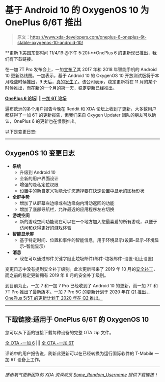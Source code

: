 # 基于 Android 10 的 OxygenOS 10 为 OnePlus 6/6T 推出

> 原文：<https://www.xda-developers.com/oneplus-6-oneplus-6t-stable-oxygenos-10-android-10/>

**更新 1(美国东部时间 11/4/19 @下午 5:20):**OnePlus 6 的更新现已推出，我们有下载链接。

在一加 7T Pro 发布会上，一加[宣布了](https://www.xda-developers.com/oneplus-6-6t-android-10-beta-5-5t-q2-2020/)其 2017 年和 2018 年智能手机的 Android 10 更新路线图。一加表示，基于 Android 10 的 OxygenOS 10 开放测试版将于本月晚些时候推出，9 天后，[真的发生了](https://www.xda-developers.com/oneplus-android-10-oxygenos-beta-oneplus-6-6t/)。该公司表示，稳定更新将在 11 月的某个时候推出，而在新的一个月的第一天，稳定更新已经推出。

[**OnePlus 6 论坛**](https://forum.xda-developers.com/oneplus-6)| |[|**一加 6T 论坛**](https://forum.xda-developers.com/oneplus-6t)

遍布欧洲的多个用户报告今晚在 Reddit 和 XDA 论坛上收到了更新。大多数用户都获得了一加 6T 的更新报告，但我们来自 Oxygen Updater 团队的朋友可以确认，OnePlus 6 的更新也在慢慢推出。

以下是变更日志:

* * *

## OxygenOS 10 变更日志

*   **系统**
    *   升级到 Android 10
    *   全新的用户界面设计
    *   增强的隐私定位权限
    *   设置中的新自定义功能允许您选择要在快速设置中显示的图标形状
*   **全屏手势**
    *   增加了从屏幕左边缘或右边缘向内滑动返回的功能
    *   增加了底部导航栏，允许最近的应用程序左右切换
*   **游戏空间**
    *   新的游戏空间功能现在可以在一个地方加入您最喜爱的所有游戏，以便于访问和获得更好的游戏体验
*   **智能显示屏**
    *   基于特定时间、位置和事件的智能信息，用于环境显示(设置–显示–环境显示–智能显示)
*   **消息**
    *   现在可以通过邮件关键字阻止垃圾邮件(邮件-垃圾邮件-设置-阻止设置)

变更日志中没有提到安全补丁级别。此次更新带来了 2019 年 10 月的[安全补丁](https://www.xda-developers.com/october-2019-security-patches-google-pixel-phones-essential-phone/)，而之前的稳定更新拥有 2019 年 8 月的安全补丁级别。

到目前为止，一加 7 和一加 7 Pro 已经收到了 Android 10 的更新，而一加 7T 和 7T Pro 推出了最新版本。一加 7 Pro 5G 的更新计划于 2020 年在 [Q1 推出，OnePlus 5/5T 的更新计划于 2020 年在 Q2 推出。](https://www.xda-developers.com/oneplus-7-pro-5g-android-10-q1-2020/)

* * *

## 下载链接:适用于 OnePlus 6/6T 的 OxygenOS 10

您可以从下面的链接下载每种设备的完整 OTA zip 文件。

[全 OTA -一加 6](https://otafsg1.h2os.com/patch/amazone2/GLO/OnePlus6Oxygen/OnePlus6Oxygen_22.J.40_GLO_040_1910270546/OnePlus6Oxygen_22_OTA_040_all_1910270546_42a63.zip) ||| [全 OTA -一加 6T](https://otafsg1.h2os.com/patch/amazone2/GLO/OnePlus6TOxygen/OnePlus6TOxygen_34.J.40_GLO_040_1910270448/OnePlus6TOxygen_34_OTA_040_all_1910270448_e026ea4b864.zip)

评论中的用户报告说，刷新此更新可以在已经转换为运行国际软件的 T-Mobile 一加 6T 设备上工作。

* * *

*感谢氧气更新团队的 XDA 资深成员 [Some_Random_Username](https://forum.xda-developers.com/member.php?u=8234677) 提供下载链接！*